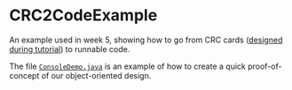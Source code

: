 CRC2CodeExample
===============

An example used in week 5, showing how to go from CRC cards ([designed during tutorial](https://github.com/csc301-fall2014/CSC301H5F-home/blob/master/tutorial-week5/handout.md)) to runnable code.

The file [`ConsoleDemo.java`](src/csc301/examples/iteration1/ConsoleDemo.java) is an example of how to create a quick proof-of-concept of our object-oriented design.
